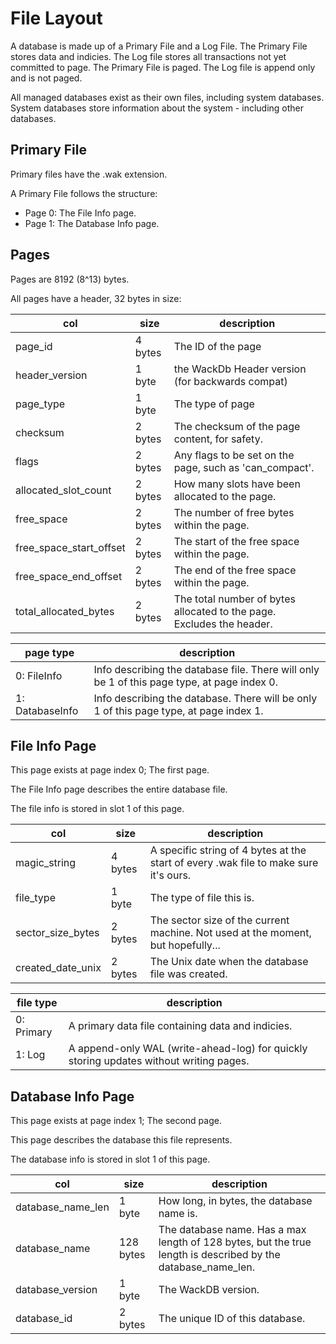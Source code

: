 # File Layout

A database is made up of a Primary File and a Log File.
The Primary File stores data and indicies. The Log file stores all transactions not yet committed to page.
The Primary File is paged. The Log file is append only and is not paged.

All managed databases exist as their own files, including system databases.
System databases store information about the system - including other databases.

## Primary File

Primary files have the .wak extension.

A Primary File follows the structure:

- Page 0: The File Info page.
- Page 1: The Database Info page.

## Pages

Pages are 8192 (8^13) bytes.

All pages have a header, 32 bytes in size:

| col                     | size    | description                                                           |
| ----------------------- | ------- | --------------------------------------------------------------------- |
| page_id                 | 4 bytes | The ID of the page                                                    |
| header_version          | 1 byte  | the WackDb Header version (for backwards compat)                      |
| page_type               | 1 byte  | The type of page                                                      |
| checksum                | 2 bytes | The checksum of the page content, for safety.                         |
| flags                   | 2 bytes | Any flags to be set on the page, such as 'can_compact'.               |
| allocated_slot_count    | 2 bytes | How many slots have been allocated to the page.                       |
| free_space              | 2 bytes | The number of free bytes within the page.                             |
| free_space_start_offset | 2 bytes | The start of the free space within the page.                          |
| free_space_end_offset   | 2 bytes | The end of the free space within the page.                            |
| total_allocated_bytes   | 2 bytes | The total number of bytes allocated to the page. Excludes the header. |

| page type       | description                                                                                 |
| --------------- | ------------------------------------------------------------------------------------------- |
| 0: FileInfo     | Info describing the database file. There will only be 1 of this page type, at page index 0. |
| 1: DatabaseInfo | Info describing the database. There will be only 1 of this page type, at page index 1.      |

## File Info Page

This page exists at page index 0; The first page.

The File Info page describes the entire database file.

The file info is stored in slot 1 of this page.

| col               | size    | description                                                                          |
| ----------------- | ------- | ------------------------------------------------------------------------------------ |
| magic_string      | 4 bytes | A specific string of 4 bytes at the start of every .wak file to make sure it's ours. |
| file_type         | 1 byte  | The type of file this is.                                                            |
| sector_size_bytes | 2 bytes | The sector size of the current machine. Not used at the moment, but hopefully...     |
| created_date_unix | 2 bytes | The Unix date when the database file was created.                                    |

| file type  | description                                                                            |
| ---------- | -------------------------------------------------------------------------------------- |
| 0: Primary | A primary data file containing data and indicies.                                      |
| 1: Log     | A append-only WAL (write-ahead-log) for quickly storing updates without writing pages. |

## Database Info Page

This page exists at page index 1; The second page.

This page describes the database this file represents.

The database info is stored in slot 1 of this page.

| col               | size      | description                                                                                                  |
| ----------------- | --------- | ------------------------------------------------------------------------------------------------------------ |
| database_name_len | 1 byte    | How long, in bytes, the database name is.                                                                    |
| database_name     | 128 bytes | The database name. Has a max length of 128 bytes, but the true length is described by the database_name_len. |
| database_version  | 1 byte    | The WackDB version.                                                                                          |
| database_id       | 2 bytes   | The unique ID of this database.                                                                              |
